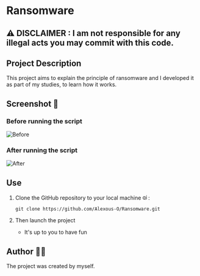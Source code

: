 # Ransomware

## :warning: DISCLAIMER : I am not responsible for any illegal acts you may commit with this code.

## Project Description 

This project aims to explain the principle of ransomware and I developed it as part of my studies, to learn how it works.

## Screenshot 📸

### Before running the script 
![Before](https://github.com/user-attachments/assets/df14650e-38e2-4f36-b423-79350f738bd2)


### After running the script 
![After](https://github.com/user-attachments/assets/417754b5-ad0b-4262-9fbe-e8d4f1355084)



## Use

1. Clone the GitHub repository to your local machine <img src="https://cdn.jsdelivr.net/gh/devicons/devicon/icons/git/git-original.svg" height="15" alt="git logo" />:

    ```
    git clone https://github.com/Alexous-O/Ransomware.git
    ```
    
2. Then launch the project
   - It's up to you to have fun

## Author 👨‍💻
The project was created by myself.
